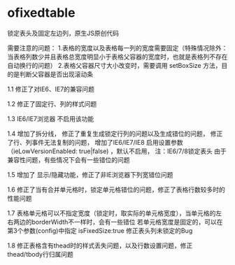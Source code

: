 # ofixedtable

锁定表头及固定左边列，原生JS原创代码

需要注意的问题：
1.表格的宽度以及表格每一列的宽度需要固定（特殊情况除外：当表格列数少并且表格总宽度明显小于表格父容器的宽度时，也就是表格列不存在自动换行的问题）
2.表格父容器尺寸大小改变时，需要调用 setBoxSize 方法，目的是判断父容器是否出现滚动条

1.1 修正了对IE6、IE7的兼容问题

1.2 修正了固定行、列的样式问题

1.3 IE6/IE7浏览器 不启用该功能

1.4 增加了拆分线，
修正了重复生成锁定行列的问题以及生成错位的问题，
修正了行、列事件无法复制的问题，
增加了IE6/IE7/IE8 启用设置参数（ieLowVersionEnabled: true|false) ，默认不启用，
注：IE6/7/8锁定表头 由于兼容性问题，有些情况下会有一些错位的问题

1.5 增加了 显示/隐藏功能，修正了非IE浏览器下列宽错位问题

1.6 修正了当有合并单元格时，锁定单元格错位的问题，修正了表格行数较多时的性能问题

1.7 表格单元格可以不指定宽度（锁定时，取实际的单元格宽度），当单元格的左右两边的borderWidth不一样时，会有一些错位
若单元格宽度是固定的，可以在第3个参数(config)中指定 isFixedSize:true
修正表头列未锁定的Bug

1.8 修正表格含有thead时的样式丢失问题，以及行数设置问题，修正thead/tbody行归属问题